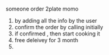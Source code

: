 someone order 2plate momo
1. by adding all the info by the user 
2. confirm the order by calling initially 
3. if confirmed , then start cooking it 
4. free deleivey for 3 month 
5. 